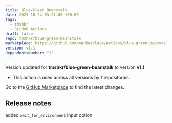 ```yaml
---
title: Blue/Green Beanstalk
date: 2023-10-24 03:21:06 +00:00
tags:
  - tmshkr
  - GitHub Actions
draft: false
repo: tmshkr/blue-green-beanstalk
marketplace: https://github.com/marketplace/actions/blue-green-beanstalk
version: v1.1
dependentsNumber: "1"
---
```



Version updated for **tmshkr/blue-green-beanstalk** to version **v1.1**.
- This action is used across all versions by **1** repositories.

Go to the [GitHub Marketplace](https://github.com/marketplace/actions/blue-green-beanstalk) to find the latest changes.

## Release notes

added `wait_for_environment` input option
